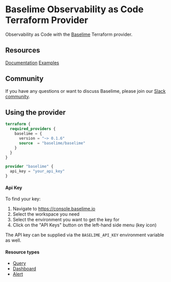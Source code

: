 # Baselime Observability as Code Terraform Provider

Observability as Code with the [Baselime](https://baselime.io) Terraform provider.

## Resources

[Documentation](https://registry.terraform.io/providers/baselime/baselime/latest/docs)
[Examples](https://github.com/baselime/terraform-provider-baselime/tree/main/examples/resources)

## Community
If you have any questions or want to discuss Baselime, please join our [Slack community](https://join.slack.com/t/baselimecommunity/shared_invite/zt-24fbumkc5-9O6qIj92xW_CbQSHeKT7CQ).

## Using the provider
```terraform
terraform {
  required_providers {
    baselime = {
      version = "~> 0.1.6"
      source  = "baselime/baselime"
    }
  }
}

provider "baselime" {
  api_key = "your_api_key"
}
```

#### Api Key
To find your key:
1. Navigate to https://console.baselime.io
2. Select the workspace you need
3. Select the environment you want to get the key for
4. Click on the "API Keys" button on the left-hand side menu (key icon)

The API key can be supplied via the `BASELIME_API_KEY` environment variable as well.


#### Resource types
- [Query](https://registry.terraform.io/providers/baselime/baselime/latest/docs/resources/query)
- [Dashboard](https://registry.terraform.io/providers/baselime/baselime/latest/docs/resources/dashboard)
- [Alert](https://registry.terraform.io/providers/baselime/baselime/latest/docs/resources/alert)